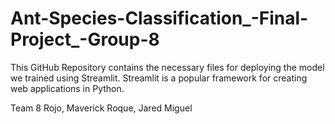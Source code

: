# Ant-Species-Classification_-Final-Project_-Group-8
This GitHub Repository contains the necessary files for deploying the model we trained using Streamlit. Streamlit is a popular framework for creating web applications in Python.

Team 8
Rojo, Maverick
Roque, Jared Miguel
